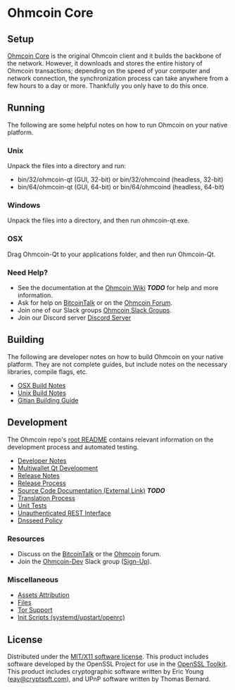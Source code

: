 Ohmcoin Core
=====================

Setup
---------------------
[Ohmcoin Core](http://ohmcoin.org/wallet) is the original Ohmcoin client and it builds the backbone of the network. However, it downloads and stores the entire history of Ohmcoin transactions; depending on the speed of your computer and network connection, the synchronization process can take anywhere from a few hours to a day or more. Thankfully you only have to do this once.

Running
---------------------
The following are some helpful notes on how to run Ohmcoin on your native platform.

### Unix

Unpack the files into a directory and run:

- bin/32/ohmcoin-qt (GUI, 32-bit) or bin/32/ohmcoind (headless, 32-bit)
- bin/64/ohmcoin-qt (GUI, 64-bit) or bin/64/ohmcoind (headless, 64-bit)

### Windows

Unpack the files into a directory, and then run ohmcoin-qt.exe.

### OSX

Drag Ohmcoin-Qt to your applications folder, and then run Ohmcoin-Qt.

### Need Help?

* See the documentation at the [Ohmcoin Wiki](https://en.bitcoin.it/wiki/Main_Page) ***TODO***
for help and more information.
* Ask for help on [BitcoinTalk](https://bitcointalk.org/index.php?topic=1262920.0) or on the [Ohmcoin Forum](http://forum.ohmcoin.org/).
* Join one of our Slack groups [Ohmcoin Slack Groups](https://ohmcoin.org/slack-logins/).
* Join our Discord server [Discord Server](https://discord.gg/dTRhamf)

Building
---------------------
The following are developer notes on how to build Ohmcoin on your native platform. They are not complete guides, but include notes on the necessary libraries, compile flags, etc.

- [OSX Build Notes](build-osx.md)
- [Unix Build Notes](build-unix.md)
- [Gitian Building Guide](gitian-building.md)

Development
---------------------
The Ohmcoin repo's [root README](https://github.com/ohmcoinproject/Ohmcoin/blob/master/README.md) contains relevant information on the development process and automated testing.

- [Developer Notes](developer-notes.md)
- [Multiwallet Qt Development](multiwallet-qt.md)
- [Release Notes](release-notes.md)
- [Release Process](release-process.md)
- [Source Code Documentation (External Link)](https://dev.visucore.com/bitcoin/doxygen/) ***TODO***
- [Translation Process](translation_process.md)
- [Unit Tests](unit-tests.md)
- [Unauthenticated REST Interface](REST-interface.md)
- [Dnsseed Policy](dnsseed-policy.md)

### Resources

* Discuss on the [BitcoinTalk](https://bitcointalk.org/index.php?topic=1262920.0) or the [Ohmcoin](http://forum.ohmcoin.org/) forum.
* Join the [Ohmcoin-Dev](https://ohmcoin-dev.slack.com/) Slack group ([Sign-Up](https://ohmcoin-dev.herokuapp.com/)).

### Miscellaneous
- [Assets Attribution](assets-attribution.md)
- [Files](files.md)
- [Tor Support](tor.md)
- [Init Scripts (systemd/upstart/openrc)](init.md)

License
---------------------
Distributed under the [MIT/X11 software license](http://www.opensource.org/licenses/mit-license.php).
This product includes software developed by the OpenSSL Project for use in the [OpenSSL Toolkit](https://www.openssl.org/). This product includes
cryptographic software written by Eric Young ([eay@cryptsoft.com](mailto:eay@cryptsoft.com)), and UPnP software written by Thomas Bernard.
